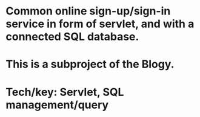 # Common online sign-up/sign-in service in form of servlet, and with a connected SQL database.
# This is a subproject of the Blogy.
# Tech/key: Servlet, SQL management/query
